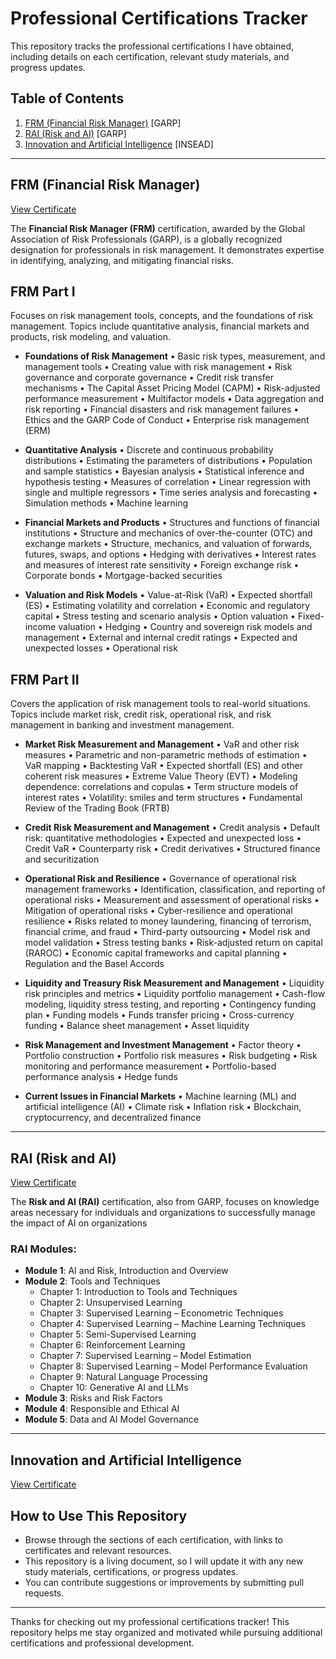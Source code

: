 # Professional Certifications Tracker
This repository tracks the professional certifications I have obtained, including details on each certification, relevant study materials, and progress updates.

## Table of Contents
1. [FRM (Financial Risk Manager)](#frm-financial-risk-manager) [GARP]
2. [RAI (Risk and AI)](#rai-risk-and-ai) [GARP]
3. [Innovation and Artificial Intelligence](Innovation-and-Artificial-Intelligence) [INSEAD]

---

## FRM (Financial Risk Manager)
[View Certificate](https://garp.my.site.com/DigitalBadgeFRM?id=0031W00002gKKADQA4)

The **Financial Risk Manager (FRM)** certification, awarded by the Global Association of Risk Professionals (GARP), is a globally recognized designation for professionals in risk management. It demonstrates expertise in identifying, analyzing, and mitigating financial risks.

## FRM Part I
Focuses on risk management tools, concepts, and the foundations of risk management. Topics include quantitative analysis, financial markets and products, risk modeling, and valuation.
- **Foundations of Risk Management**
  • Basic risk types, measurement, and management tools
  • Creating value with risk management
  • Risk governance and corporate governance
  • Credit risk transfer mechanisms
  • The Capital Asset Pricing Model (CAPM)
  • Risk-adjusted performance measurement
  • Multifactor models
  • Data aggregation and risk reporting
  • Financial disasters and risk management failures
  • Ethics and the GARP Code of Conduct
  • Enterprise risk management (ERM)

- **Quantitative Analysis**
  • Discrete and continuous probability distributions
  • Estimating the parameters of distributions
  • Population and sample statistics
  • Bayesian analysis
  • Statistical inference and hypothesis testing
  • Measures of correlation
  • Linear regression with single and multiple regressors
  • Time series analysis and forecasting
  • Simulation methods
  • Machine learning

- **Financial Markets and Products**
  • Structures and functions of financial institutions
  • Structure and mechanics of over-the-counter (OTC) and exchange markets
  • Structure, mechanics, and valuation of forwards, futures, swaps, and options
  • Hedging with derivatives
  • Interest rates and measures of interest rate sensitivity
  • Foreign exchange risk
  • Corporate bonds
  • Mortgage-backed securities

- **Valuation and Risk Models**
  • Value-at-Risk (VaR)
  • Expected shortfall (ES)
  • Estimating volatility and correlation
  • Economic and regulatory capital
  • Stress testing and scenario analysis
  • Option valuation
  • Fixed-income valuation
  • Hedging
  • Country and sovereign risk models and management
  • External and internal credit ratings
  • Expected and unexpected losses
  • Operational risk

## FRM Part II  
Covers the application of risk management tools to real-world situations. Topics include market risk, credit risk, operational risk, and risk management in banking and investment management.

- **Market Risk Measurement and Management**
  • VaR and other risk measures
  • Parametric and non-parametric methods of estimation
  • VaR mapping
  • Backtesting VaR
  • Expected shortfall (ES) and other coherent risk measures
  • Extreme Value Theory (EVT)
  • Modeling dependence: correlations and copulas
  • Term structure models of interest rates
  • Volatility: smiles and term structures
  • Fundamental Review of the Trading Book (FRTB)

- **Credit Risk Measurement and Management**
  • Credit analysis
  • Default risk: quantitative methodologies
  • Expected and unexpected loss
  • Credit VaR
  • Counterparty risk
  • Credit derivatives
  • Structured finance and securitization

- **Operational Risk and Resilience**
  • Governance of operational risk management frameworks
  • Identification, classification, and reporting of operational risks
  • Measurement and assessment of operational risks
  • Mitigation of operational risks
  • Cyber-resilience and operational resilience
  • Risks related to money laundering, financing of terrorism, financial crime, and fraud
  • Third-party outsourcing
  • Model risk and model validation
  • Stress testing banks
  • Risk-adjusted return on capital (RAROC)
  • Economic capital frameworks and capital planning
  • Regulation and the Basel Accords

- **Liquidity and Treasury Risk Measurement and Management**
  • Liquidity risk principles and metrics
  • Liquidity portfolio management
  • Cash-flow modeling, liquidity stress testing, and reporting
  • Contingency funding plan
  • Funding models
  • Funds transfer pricing
  • Cross-currency funding
  • Balance sheet management
  • Asset liquidity

- **Risk Management and Investment Management**
  • Factor theory
  • Portfolio construction
  • Portfolio risk measures
  • Risk budgeting
  • Risk monitoring and performance measurement
  • Portfolio-based performance analysis
  • Hedge funds

- **Current Issues in Financial Markets**
  • Machine learning (ML) and artificial intelligence (AI)
  • Climate risk
  • Inflation risk
  • Blockchain, cryptocurrency, and decentralized finance

---

## RAI (Risk and AI)
[View Certificate](https://garp.my.site.com/DigitalBadgeRAI?id=0031W00002gKKADQA4)

The **Risk and AI (RAI)** certification, also from GARP, focuses on knowledge areas necessary for individuals and organizations to successfully manage the impact of AI on organizations

### RAI Modules:
- **Module 1**: AI and Risk, Introduction and Overview
- **Module 2**: Tools and Techniques
  - Chapter 1: Introduction to Tools and Techniques
  - Chapter 2: Unsupervised Learning
  - Chapter 3: Supervised Learning – Econometric Techniques
  - Chapter 4: Supervised Learning – Machine Learning Techniques
  - Chapter 5: Semi-Supervised Learning
  - Chapter 6: Reinforcement Learning
  - Chapter 7: Supervised Learning – Model Estimation
  - Chapter 8: Supervised Learning – Model Performance Evaluation
  - Chapter 9: Natural Language Processing
  - Chapter 10: Generative AI and LLMs
- **Module 3**: Risks and Risk Factors
- **Module 4**: Responsible and Ethical AI
- **Module 5**: Data and AI Model Governance

---

## Innovation and Artificial Intelligence
[View Certificate](https://garp.my.site.com/DigitalBadgeFRM?id=0031W00002gKKADQA4)

## How to Use This Repository

- Browse through the sections of each certification, with links to certificates and relevant resources.
- This repository is a living document, so I will update it with any new study materials, certifications, or progress updates.
- You can contribute suggestions or improvements by submitting pull requests.

---

Thanks for checking out my professional certifications tracker! This repository helps me stay organized and motivated while pursuing additional certifications and professional development.
